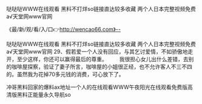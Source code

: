 哒哒哒WWW在线观看
黑料不打烊so链接直达较多收藏
两个人日本完整视频免费
а√天堂网www官网


《最/新/观/看/入/口👉http://wencao66.com》--

哒哒哒WWW在线观看
黑料不打烊so链接直达较多收藏
两个人日本完整视频免费
а√天堂网www官网
	29、假若爱一个人没有回应，与其乞讨爱情，不如骄傲地走开，至少这样，你还可以赢得最后的尊重。
　　我很担心女儿出什么差错，去别的咖啡屋探察，验证了妻子所言，咖啡屋的小姐很正经，也不允许客人不三不四的。虽然我为花掉70多元钱的消费，可心放下了。





冲哥黑料回家的爆料ax地址一个人的在线观看WWW午夜阳光在线观看免费版高清版黑料正能量永久导航so
